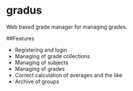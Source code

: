 # gradus
Web based grade manager for managing grades.

##Features
* Registering and login
* Managing of grade collections
* Managing of subjects
* Managing of grades
* Correct calculation of averages and the like
* Archive of groups
